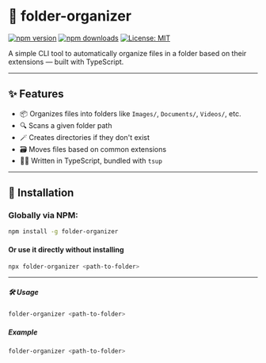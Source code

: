 # 📁 folder-organizer

[![npm version](https://img.shields.io/npm/v/folder-organizer.svg)](https://www.npmjs.com/package/folder-organizer)
[![npm downloads](https://img.shields.io/npm/dt/folder-organizer.svg)](https://www.npmjs.com/package/folder-organizer)
[![License: MIT](https://img.shields.io/badge/License-MIT-yellow.svg)](https://opensource.org/licenses/MIT)

A simple CLI tool to automatically organize files in a folder based on their extensions — built with TypeScript.

---

## ✨ Features

- 📦 Organizes files into folders like `Images/`, `Documents/`, `Videos/`, etc.
- 🔍 Scans a given folder path
- 🪄 Creates directories if they don't exist
- 🗃️ Moves files based on common extensions
- 🧑‍💻 Written in TypeScript, bundled with `tsup`

---

## 🚀 Installation

### Globally via NPM:

```bash
npm install -g folder-organizer
```

#### Or use it directly without installing

```bash
npx folder-organizer <path-to-folder>
```

---

##### 🛠️ Usage

```bash
folder-organizer <path-to-folder>
```

##### Example

```bash
folder-organizer <path-to-folder>
```

